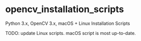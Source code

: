 # opencv_installation_scripts
Python 3.x, OpenCV 3.x, macOS + Linux Installation Scripts

TODO: update Linux scripts. macOS script is most up-to-date.
